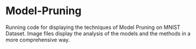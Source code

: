# Model-Pruning

Running code for displaying the techniques of Model Pruning on MNIST Dataset.
Image files display the analysis of the models and the methods in a more comprehensive way.

